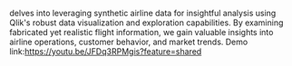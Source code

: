 delves into leveraging synthetic airline data for insightful analysis using Qlik's robust data visualization and exploration capabilities. By examining fabricated yet realistic flight information, we gain valuable insights into airline operations, customer behavior, and market trends.
Demo link:https://youtu.be/JFDq3RPMgis?feature=shared
